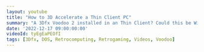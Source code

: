 ```yaml
---
layout: youtube
title: "How to 3D Accelerate a Thin Client PC"
summary: "A 3Dfx Voodoo 2 installed in an Thin Client? Could this be Windows 98 and DOS gaming nirvana?"
date: '2022-12-17 09:00:00:00'
videoId: tyEgEaPEOfI
tags: [3Dfx, DOS, Retrocomputing, Retrogaming, Videos, Voodoo]
---
```


